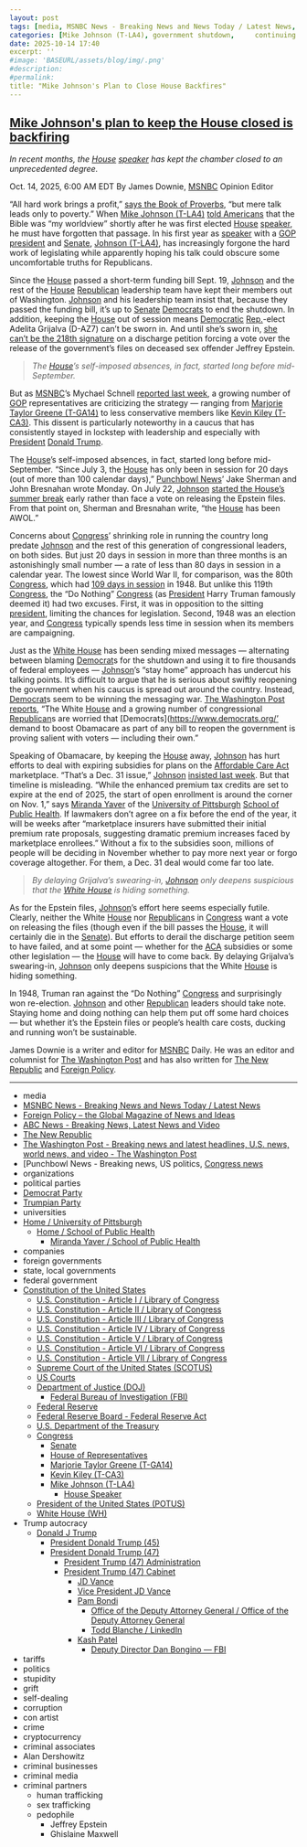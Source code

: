 ```yaml
---
layout: post
tags: [media, MSNBC News - Breaking News and News Today / Latest News, Foreign Policy – the Global Magazine of News and Ideas, ABC News - Breaking News Latest News and Video, The New Republic, The Washington Post - Breaking news and latest headlines U.S. news world news and video - The Washington Post, [Punchbowl News - Breaking news US politics Congress news, organizations, political parties, Democrat Party, Trumpian Party, universities, Home / University of Pittsburgh, Home / School of Public Health, Miranda Yaver / School of Public Health, companies, foreign governments, state local governments, federal government, Constitution of the United States, U.S. Constitution - Article I / Library of Congress, U.S. Constitution - Article II / Library of Congress, U.S. Constitution - Article III / Library of Congress, U.S. Constitution - Article IV / Library of Congress, U.S. Constitution - Article V / Library of Congress, U.S. Constitution - Article VI / Library of Congress, U.S. Constitution - Article VII / Library of Congress, Supreme Court of the United States (SCOTUS), US Courts, Department of Justice (DOJ), Federal Bureau of Investigation (FBI), Federal Reserve, Federal Reserve Board - Federal Reserve Act, U.S. Department of the Treasury, Congress, Senate, House of Representatives, Marjorie Taylor Greene (T-GA14), Kevin Kiley (T-CA3), Mike Johnson (T-LA4), House Speaker, President of the United States (POTUS), White House (WH), Trump autocracy, Donald J Trump, President Donald Trump (45), President Donald Trump (47), President Trump (47) Administration, President Trump (47) Cabinet, JD Vance, Vice President JD Vance, Pam Bondi, Office of the Deputy Attorney General / Office of the Deputy Attorney General, Todd Blanche / LinkedIn, Kash Patel, Deputy Director Dan Bongino — FBI, tariffs, politics, stupidity, grift, self-dealing, corruption, con artist, crime, cryptocurrency, criminal associates, Alan Dershowitz, criminal businesses, criminal media, criminal partners, human trafficking, sex trafficking, pedophile, Jeffrey Epstein, Ghislaine Maxwell]
categories: [Mike Johnson (T-LA4), government shutdown,     continuing resolution, Jeffrey Epstein, Ghislaine Maxwell, Trump Crime Family, Donald Trump]
date: 2025-10-14 17:40
excerpt: ''
#image: 'BASEURL/assets/blog/img/.png'
#description:
#permalink:
title: "Mike Johnson's Plan to Close House Backfires"
---
```



## [Mike Johnson's plan to keep the House closed is backfiring](https://www.msnbc.com/opinion/msnbc-opinion/mike-johnsons-house-shutdown-epstein-files-rcna237374)

*In recent months, the [House](https://www.house.gov/) [speaker](https://speaker.house.gov/) has kept the chamber closed to an unprecedented degree.*

Oct. 14, 2025, 6:00 AM EDT
By James Downie, [MSNBC](https://www.msnbc.com/) Opinion Editor

“All hard work brings a profit,” [says the Book of Proverbs](https://www.biblegateway.com/passage/?search=Proverbs%2014%3A23&version=NIV), “but mere talk leads only to poverty.” When [Mike Johnson (T-LA4)](https://mikejohnson.house.gov/) [told Americans](https://www.mediaite.com/politics/new-house-speaker-tells-hannity-go-pick-up-a-bible-off-your-shelf-and-read-it-thats-my-worldview/) that the Bible was “my worldview” shortly after he was first elected [House](https://www.house.gov/) [speaker](https://speaker.house.gov/), he must have forgotten that passage. In his first year as [speaker](https://speaker.house.gov/) with a [GOP](https://www.gop.com/) [president](https://www.whitehouse.gov/) and [Senate](https://www.senate.gov/), [Johnson (T-LA4)](https://mikejohnson.house.gov/), has increasingly forgone the hard work of legislating while apparently hoping his talk could obscure some uncomfortable truths for Republicans.

Since the [House](https://www.house.gov/) passed a short-term funding bill Sept. 19, [Johnson](https://mikejohnson.house.gov/) and the rest of the [House](https://www.house.gov/) [Republican](https://www.gop.com/) leadership team have kept their members out of Washington. [Johnson](https://mikejohnson.house.gov/) and his leadership team insist that, because they passed the funding bill, it’s up to [Senate](https://www.senate.gov/) [Democrats](https://www.democrats.org/) to end the shutdown. In addition, keeping the [House](https://www.house.gov/) out of session means [Democratic](https://www.democrats.org/) [Rep.](https://www.house.gov/)-elect Adelita Grijalva (D-AZ7) can’t be sworn in. And until she’s sworn in, [she can’t be the 218th signature](https://www.msnbc.com/top-stories/latest/pam-bondi-jeffrey-epstein-files-trump-fact-check-rcna236482) on a discharge petition forcing a vote over the release of the government’s files on deceased sex offender Jeffrey Epstein.

> *The [House](https://www.house.gov/)’s self-imposed absences, in fact, started long before mid-September.*

But as [MSNBC](https://www.msnbc.com/)’s Mychael Schnell [reported last week](https://www.msnbc.com/msnbc/news/private-call-fissures-gop-shutdown-strategy-rcna236697), a growing number of [GOP](https://www.gop.com/) representatives are criticizing the strategy — ranging from [Marjorie Taylor Greene (T-GA14)](https://greene.house.gov/) to less conservative members like [Kevin Kiley (T-CA3)](https://kiley.house.gov/). This dissent is particularly noteworthy in a caucus that has consistently stayed in lockstep with leadership and especially with [President](https://www.whitehouse.gov/) [Donald Trump](https://www.donaldjtrump.com/).

The [House](https://www.house.gov/)’s self-imposed absences, in fact, started long before mid-September. “Since July 3, the [House](https://www.house.gov/) has only been in session for 20 days (out of more than 100 calendar days),” [Punchbowl News](https://punchbowl.news/)’ Jake Sherman and John Bresnahan wrote Monday. On July 22, [Johnson](https://mikejohnson.house.gov/) [started the House’s summer break](https://www.msnbc.com/rachel-maddow-show/maddowblog/epstein-files-speaker-mike-johnson-afraid-rcna220490) early rather than face a vote on releasing the Epstein files. From that point on, Sherman and Bresnahan write, “the [House](https://www.house.gov/) has been AWOL.”

Concerns about [Congress](https://www.congress.gov/)’ shrinking role in running the country long predate [Johnson](https://mikejohnson.house.gov/) and the rest of this generation of congressional leaders, on both sides. But just 20 days in session in more than three months is an astonishingly small number — a rate of less than 80 days in session in a calendar year. The lowest since World War II, for comparison, was the 80th [Congress](https://www.congress.gov/), which had [109 days in session](https://history.house.gov/Institution/Session-Dates/80-89/) in 1948. But unlike this 119th [Congress](https://www.congress.gov/), the “Do Nothing” [Congress](https://www.congress.gov/) (as [President](https://www.whitehouse.gov/) Harry Truman famously deemed it) had two excuses. First, it was in opposition to the sitting [president](https://www.whitehouse.gov/), limiting the chances for legislation. Second, 1948 was an election year, and [Congress](https://www.congress.gov/) typically spends less time in session when its members are campaigning.

Just as the [White House](https://www.whitehouse.gov/) has been sending mixed messages — alternating between blaming [Democrat](https://www.democrats.org/)s for the shutdown and using it to fire thousands of federal employees — [Johnson](https://mikejohnson.house.gov/)’s “stay home” approach has undercut his talking points. It’s difficult to argue that he is serious about swiftly reopening the government when his caucus is spread out around the country. Instead, [Democrat](https://www.democrats.org/)s seem to be winning the messaging war. [The Washington Post reports](https://www.washingtonpost.com/politics/2025/10/12/obamacare-shutdown-republicans-repeal/), “The White [House](https://www.house.gov/) and a growing number of congressional [Republican](https://www.gop.com/)s are worried that [Democrats](https://www.democrats.org/’ demand to boost Obamacare as part of any bill to reopen the government is proving salient with voters — including their own.”

Speaking of Obamacare, by keeping the [House](https://www.house.gov/) away, [Johnson](https://mikejohnson.house.gov/) has hurt efforts to deal with expiring subsidies for plans on the [Affordable Care Act](https://www.healthcare.gov/) marketplace. “That’s a Dec. 31 issue,” [Johnson](https://mikejohnson.house.gov/) [insisted last week](https://abcnews.go.com/Health/affordable-care-act-subsidies-sticking-point-government-shutdown/story?id=126322841). But that timeline is misleading. “While the enhanced premium tax credits are set to expire at the end of 2025, the start of open enrollment is around the corner on Nov. 1,” says [Miranda Yaver](https://www.publichealth.pitt.edu/directory/miranda-yaver) of the [University of Pittsburgh](https://www.pitt.edu/) [School of Public Health](https://www.publichealth.pitt.edu/). If lawmakers don’t agree on a fix before the end of the year, it will be weeks after “marketplace insurers have submitted their initial premium rate proposals, suggesting dramatic premium increases faced by marketplace enrollees.” Without a fix to the subsidies soon, millions of people will be deciding in November whether to pay more next year or forgo coverage altogether. For them, a Dec. 31 deal would come far too late.

> *By delaying Grijalva’s swearing-in, [Johnson](https://mikejohnson.house.gov/) only deepens suspicious that the [White House](https://www.whitehouse.gov/) is hiding something.*

As for the Epstein files, [Johnson](https://mikejohnson.house.gov/)’s effort here seems especially futile. Clearly, neither the White [House](https://www.house.gov/) nor [Republican](https://www.gop.com/)s in [Congress](https://www.congress.gov/) want a vote on releasing the files (though even if the bill passes the [House](https://www.house.gov/), it will certainly die in the [Senate](https://www.senate.gov/)). But efforts to derail the discharge petition seem to have failed, and at some point — whether for the [ACA](https://www.healthcare.gov/) subsidies or some other legislation — the [House](https://www.house.gov/) will have to come back. By delaying Grijalva’s swearing-in, [Johnson](https://mikejohnson.house.gov/) only deepens suspicions that the White [House](https://www.house.gov/) is hiding something.

In 1948, Truman ran against the “Do Nothing” [Congress](https://www.congress.gov/) and surprisingly won re-election. [Johnson](https://mikejohnson.house.gov/) and other [Republican](https://www.gop.com/) leaders should take note. Staying home and doing nothing can help them put off some hard choices — but whether it’s the Epstein files or people’s health care costs, ducking and running won’t be sustainable.

James Downie is a writer and editor for [MSNBC](https://www.msnbc.com/) Daily. He was an editor and columnist for [The Washington Post](https://www.washingtonpost.com/) and has also written for [The New Republic](https://www.newrepublic.com/) and [Foreign Policy](https://foreignpolicy.com/).

----
- media
- [MSNBC News - Breaking News and News Today / Latest News](https://www.msnbc.com/)
- [Foreign Policy – the Global Magazine of News and Ideas](https://foreignpolicy.com/)
- [ABC News - Breaking News, Latest News and Video](https://abcnews.go.com/)
- [The New Republic](https://newrepublic.com/)
- [The Washington Post - Breaking news and latest headlines, U.S. news, world news, and video - The Washington Post](https://www.washingtonpost.com/)
- [Punchbowl News - Breaking news, US politics, [Congress news](https://punchbowl.news/)
- organizations
- political parties
- [Democrat Party](https://www.democrats.org/)
- [Trumpian Party](https://www.gop.com/)
- universities
- [Home / University of Pittsburgh](https://www.pitt.edu/)
    - [Home / School of Public Health](https://www.publichealth.pitt.edu/)
        - [Miranda Yaver / School of Public Health](https://www.publichealth.pitt.edu/directory/miranda-yaver)
- companies
- foreign governments
- state, local governments 
- federal government
- [Constitution of the United States](https://constitution.congress.gov/constitution/)
    - [U.S. Constitution - Article I / Library of Congress](https://constitution.congress.gov/constitution/article-1/)
    - [U.S. Constitution - Article II / Library of Congress](https://constitution.congress.gov/constitution/article-2/)
    - [U.S. Constitution - Article III / Library of Congress](https://constitution.congress.gov/constitution/article-3/)
    - [U.S. Constitution - Article IV / Library of Congress](https://constitution.congress.gov/constitution/article-4/)
    - [U.S. Constitution - Article V / Library of Congress](https://constitution.congress.gov/constitution/article-5/)
    - [U.S. Constitution - Article VI / Library of Congress](https://constitution.congress.gov/constitution/article-6/)
    - [U.S. Constitution - Article VII / Library of Congress](https://constitution.congress.gov/constitution/article-7/)
    - [Supreme Court of the United States (SCOTUS)](https://www.supremecourt.gov/)
    - [US Courts](https://www.uscourts.gov/)
    - [Department of Justice (DOJ)](https://www.justice.gov/)
        - [Federal Bureau of Investigation (FBI)](https://www.fbi.gov/)
    - [Federal Reserve](https://www.federalreserve.gov/)
    - [Federal Reserve Board - Federal Reserve Act](https://www.federalreserve.gov/aboutthefed/fract.htm)
    - [U.S. Department of the Treasury](https://home.treasury.gov/)
    - [Congress](https://www.congress.gov/)
        - [Senate](https://www.senate.gov/)
        - [House of Representatives](https://www.house.gov/)
        - [Marjorie Taylor Greene (T-GA14)](https://greene.house.gov/)
        - [Kevin Kiley (T-CA3)](https://kiley.house.gov/)
        - [Mike Johnson (T-LA4)](https://mikejohnson.house.gov/)
            - [House Speaker](https://speaker.house.gov/)
    - [President of the United States (POTUS)](https://www.whitehouse.gov/)
    - [White House (WH)](https://www.whitehouse.gov/)
- Trump autocracy
    - [Donald J Trump](https://www.donaldjtrump.com/)
        - [President Donald Trump (45)](https://trumpwhitehouse.archives.gov/)
        - [President Donald Trump (47)](https://www.whitehouse.gov/administration/donald-j-trump/)
            - [President Trump (47) Administration](https://www.whitehouse.gov/administration/)
            - [President Trump (47) Cabinet](https://www.whitehouse.gov/administration/the-cabinet/)
                - [JD Vance](https://www.linkedin.com/in/jd-vance-770a9047/)
                - [Vice President JD Vance](https://www.whitehouse.gov/administration/jd-vance/)
                - [Pam Bondi](https://www.justice.gov/ag/staff-profile/meet-attorney-general)
                    - [Office of the Deputy Attorney General / Office of the Deputy Attorney General](https://www.justice.gov/dag)
                    - [Todd Blanche / LinkedIn](https://www.linkedin.com/in/toddblanche/)
                - [Kash Patel](https://www.fbi.gov/about/leadership-and-structure/director-patel)
                    - [Deputy Director Dan Bongino — FBI](https://www.fbi.gov/about/leadership-and-structure/deputy-director-dan-bongino)
- tariffs
- politics
- stupidity
- grift
- self-dealing
- corruption
- con artist 
- crime
- cryptocurrency 
- criminal associates
- Alan Dershowitz
- criminal businesses
- criminal media 
- criminal partners
    - human trafficking 
    - sex trafficking 
    - pedophile 
        - Jeffrey Epstein 
        - Ghislaine Maxwell
